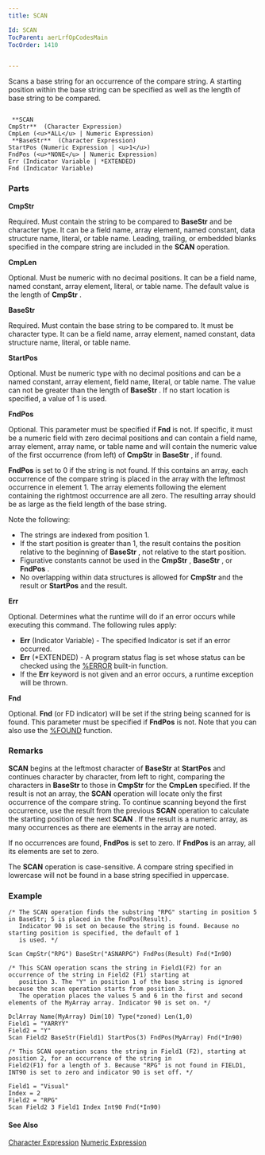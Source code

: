 ```yaml
---
title: SCAN

Id: SCAN
TocParent: aerLrfOpCodesMain
TocOrder: 1410


---
```


Scans a base string for an occurrence of the compare string. A starting position within the base string can be specified as well as the length of base string to be compared. 

```

 **SCAN
CmpStr**  (Character Expression)
CmpLen (<u>*ALL</u> | Numeric Expression)
 **BaseStr**  (Character Expression)
StartPos (Numeric Expression | <u>1</u>)
FndPos (<u>*NONE</u> | Numeric Expression)
Err (Indicator Variable | *EXTENDED)
Fnd (Indicator Variable)
```

### Parts

**CmpStr** 

Required. Must contain the string to be compared to **BaseStr** and be character type. It can be a field name, array element, named constant, data structure name, literal, or table name. Leading, trailing, or embedded blanks specified in the compare string are included in the **SCAN** operation.


**CmpLen** 

Optional. Must be numeric with no decimal positions. It can be a field name, named constant, array element, literal, or table name. The default value is the length of **CmpStr** .


**BaseStr** 

Required. Must contain the base string to be compared to. It must be character type. It can be a field name, array element, named constant, data structure name, literal, or table name.


**StartPos** 

Optional. Must be numeric type with no decimal positions and can be a named constant, array element, field name, literal, or table name. The value can not be greater than the length of **BaseStr** . If no start location is specified, a value of 1 is used.


**FndPos** 

Optional. This parameter must be specified if **Fnd** is not. If specific, it must be a numeric field with zero decimal positions and can contain a field name, array element, array name, or table name and will contain the numeric value of the first occurrence (from left) of **CmpStr** in **BaseStr** , if found. 

**FndPos** is set to 0 if the string is not found. If this contains an array, each occurrence of the compare string is placed in the array with the leftmost occurrence in element 1. The array elements following the element containing the rightmost occurrence are all zero. The resulting array should be as large as the field length of the base string. 

Note the following: 

- The strings are indexed from position 1.
- If the start position is greater than 1, the result contains the position relative to the beginning of **BaseStr** , not relative to the start position.
- Figurative constants cannot be used in the **CmpStr** , **BaseStr** , or **FndPos** .
- No overlapping within data structures is allowed for **CmpStr** and the result or **StartPos** and the result.


**Err** 

Optional. Determines what the runtime will do if an error occurs while executing this command. The following rules apply: 

- **Err** (Indicator Variable) - The specified Indicator is set if an error occurred.
- **Err** (*EXTENDED) - A program status flag is set whose status can be checked using the [%ERROR](ERROR_Function.html) built-in function.
- If the **Err** keyword is not given and an error occurs, a runtime exception will be thrown.


**Fnd** 

Optional. **Fnd** (or FD indicator) will be set if the string being scanned for is found. This parameter must be specified if **FndPos** is not. Note that you can also use the [%FOUND](FOUND_Function.html) function.


### Remarks
**SCAN** begins at the leftmost character of **BaseStr** at **StartPos** and continues character by character, from left to right, comparing the characters in **BaseStr** to those in **CmpStr** for the **CmpLen** specified. If the result is not an array, the **SCAN** operation will locate only the first occurrence of the compare string. To continue scanning beyond the first occurrence, use the result from the previous **SCAN** operation to calculate the starting position of the next **SCAN** . If the result is a numeric array, as many occurrences as there are elements in the array are noted. 

If no occurrences are found, **FndPos** is set to zero. If **FndPos** is an array, all its elements are set to zero. 

The **SCAN** operation is case-sensitive. A compare string specified in lowercase will not be found in a base string specified in uppercase. 

### Example

```
/* The SCAN operation finds the substring "RPG" starting in position 5 in BaseStr; 5 is placed in the FndPos(Result).
   Indicator 90 is set on because the string is found. Because no starting position is specified, the default of 1 
   is used. */

Scan CmpStr("RPG") BaseStr("ASNARPG") FndPos(Result) Fnd(*In90)

/* This SCAN operation scans the string in Field1(F2) for an occurrence of the string in Field2 (F1) starting at 
   position 3. The "Y" in position 1 of the base string is ignored because the scan operation starts from position 3. 
   The operation places the values 5 and 6 in the first and second elements of the MyArray array. Indicator 90 is set on. */ 

DclArray Name(MyArray) Dim(10) Type(*zoned) Len(1,0) 
Field1 = "YARRYY"
Field2 = "Y" 
Scan Field2 BaseStr(Field1) StartPos(3) FndPos(MyArray) Fnd(*In90) 

/* This SCAN operation scans the string in Field1 (F2), starting at position 2, for an occurrence of the string in 
Field2(F1) for a length of 3. Because "RPG" is not found in FIELD1, INT90 is set to zero and indicator 90 is set off. */ 

Field1 = "Visual" 
Index = 2
Field2 = "RPG"
Scan Field2 3 Field1 Index Int90 Fnd(*In90)  
```

#### See Also
[Character Expression](Character_Expression.html)
[Numeric Expression](Num_Expression.html) 
